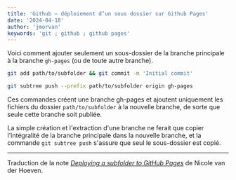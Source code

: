```yaml
---
title: 'Github — déploiement d’un sous dossier sur Github Pages'
date: '2024-04-18'
author: 'jmorvan'
keywords: 'git ; github ; github pages'
---
```


Voici comment ajouter seulement un sous-dossier de la branche principale à la branche `gh-pages` (ou de toute autre branche).

```bash
git add path/to/subfolder && git commit -m 'Initial commit'

git subtree push --prefix path/to/subfolder origin gh-pages
```

Ces commandes créent une branche gh-pages et ajoutent uniquement les fichiers du dossier `path/to/subfolder` à la nouvelle branche, de sorte que seule cette branche soit publiée.

La simple création et l'extraction d'une branche ne ferait que copier l'intégralité de la branche principale dans la nouvelle branche, et la commande `git subtree push` s'assure que seul le sous-dossier est copié.

-----
Traduction de la note [_Deploying a subfolder to GitHub Pages_](https://notes.nicolevanderhoeven.com/Deploying+a+subfolder+to+GitHub+Pages#Deploying+a+subfolder+to+GitHub+Pages) de Nicole van der Hoeven.